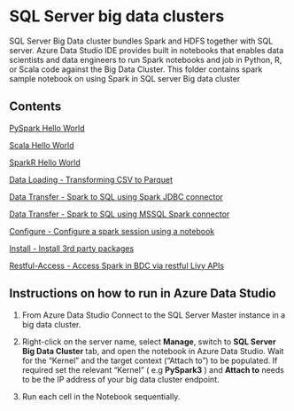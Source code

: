 # SQL Server big data clusters

SQL Server Big Data cluster bundles Spark and HDFS together with SQL server. Azure Data Studio IDE provides built in notebooks that enables data scientists and data engineers to run Spark notebooks and job in Python, R, or Scala code against the Big Data Cluster. This folder contains spark sample notebook on using Spark in SQL server Big data cluster

## Contents

[PySpark Hello World](data-loading/hello_PySpark.ipynb)

[Scala Hello World ](data-loading/hello_Scala.ipynb)

[SparkR Hello World ](data-loading/hello_sparkR.ipynb)

[Data Loading   - Transforming CSV to Parquet](data-loading/transform-csv-files.ipynb/)

[Data Transfer - Spark to SQL using Spark JDBC connector](data-virtualization/spark_to_sql_jdbc.ipynb/)

[Data Transfer - Spark to SQL using MSSQL Spark connector](data-virtualization/mssql_spark_connector.ipynb/)

[Configure  - Configure a spark session using a notebook](config-install/configure_spark_session.ipynb/)

[Install - Install 3rd party packages](config-install/installpackage_Spark.ipynb/)

[Restful-Access - Access Spark in BDC via restful Livy APIs](restful-api-access/accessing_spark_via_livy.ipynb/)

## Instructions on how to run in Azure Data Studio

1. From Azure Data Studio Connect to the SQL Server Master instance in a big data cluster. 

2. Right-click on the server name, select **Manage**, switch to **SQL Server Big Data Cluster** tab, and open the notebook in Azure Data Studio.  Wait for the “Kernel” and the target context (“Attach to”) to be populated. If required set the relevant “Kernel” ( e.g **PySpark3** )  and **Attach to** needs to be the IP address of your big data cluster endpoint.

3. Run each cell in the Notebook sequentially.

